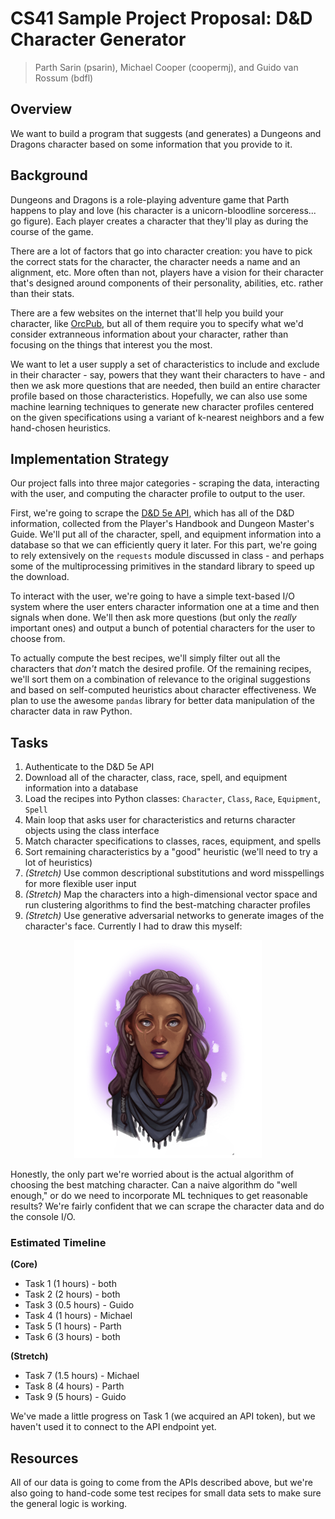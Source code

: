 # CS41 Sample Project Proposal: D&D Character Generator

> Parth Sarin (psarin), Michael Cooper (coopermj), and Guido van Rossum (bdfl)


## Overview

We want to build a program that suggests (and generates) a Dungeons and Dragons character based on some information that you provide to it.

## Background

Dungeons and Dragons is a role-playing adventure game that Parth happens to play and love (his character is a unicorn-bloodline sorceress... go figure). Each player creates a character that they'll play as during the course of the game.

There are a lot of factors that go into character creation: you have to pick the correct stats for the character, the character needs a name and an alignment, etc. More often than not, players have a vision for their character that's designed around components of their personality, abilities, etc. rather than their stats.

There are a few websites on the internet that'll help you build your character, like [OrcPub](https://orcpub2.com/pages/dnd/5e/newb-character-builder), but all of them require you to specify what we'd consider extranneous information about your character, rather than focusing on the things that interest you the most.

We want to let a user supply a set of characteristics to include and exclude in their character - say, powers that they want their characters to have - and then we ask more questions that are needed, then build an entire character profile based on those characteristics. Hopefully, we can also use some machine learning techniques to generate new character profiles centered on the given specifications using a variant of k-nearest neighbors and a few hand-chosen heuristics.


## Implementation Strategy

Our project falls into three major categories - scraping the data, interacting with the user, and computing the character profile to output to the user.

First, we're going to scrape the [D&D 5e API](http://www.dnd5eapi.co/), which has all of the D&D information, collected from the Player's Handbook and Dungeon Master's Guide. We'll put all of the character, spell, and equipment information into a database so that we can efficiently query it later. For this part, we're going to rely extensively on the `requests` module discussed in class - and perhaps some of the multiprocessing primitives in the standard library to speed up the download.

To interact with the user, we're going to have a simple text-based I/O system where the user enters character information one at a time and then signals when done. We'll then ask more questions (but only the *really* important ones) and output a bunch of potential characters for the user to choose from.

To actually compute the best recipes, we'll simply filter out all the characters that *don't* match the desired profile. Of the remaining recipes, we'll sort them on a combination of relevance to the original suggestions and based on self-computed heuristics about character effectiveness. We plan to use the awesome `pandas` library for better data manipulation of the character data in raw Python.


## Tasks

1. Authenticate to the D&D 5e API
2. Download all of the character, class, race, spell, and equipment information into a database
3. Load the recipes into Python classes: `Character`, `Class`, `Race`, `Equipment`, `Spell`
4. Main loop that asks user for characteristics and returns character objects using the class interface
5. Match character specifications to classes, races, equipment, and spells
6. Sort remaining characteristics by a "good" heuristic (we'll need to try a lot of heuristics)
7. *(Stretch)* Use common descriptional substitutions and word misspellings for more flexible user input
8. *(Stretch)* Map the characters into a high-dimensional vector space and run clustering algorithms to find the best-matching character profiles
9. *(Stretch)* Use generative adversarial networks to generate images of the character's face. Currently I had to draw this myself:
<p align="center">
	<img src="Kali.png" width="300" alt="Parth's D&D Character." />
</p>

Honestly, the only part we're worried about is the actual algorithm of choosing the best matching character. Can a naive algorithm do "well enough," or do we need to incorporate ML techniques to get reasonable results? We're fairly confident that we can scrape the character data and do the console I/O.


### Estimated Timeline

**(Core)**

* Task 1 (1 hours) - both
* Task 2 (2 hours) - both
* Task 3 (0.5 hours) - Guido
* Task 4 (1 hours) - Michael
* Task 5 (1 hours) - Parth
* Task 6 (3 hours) - both

**(Stretch)**

* Task 7 (1.5 hours) - Michael
* Task 8 (4 hours) - Parth
* Task 9 (5 hours) - Guido

We've made a little progress on Task 1 (we acquired an API token), but we haven't used it to connect to the API endpoint yet.


## Resources

All of our data is going to come from the APIs described above, but we're also going to hand-code some test recipes for small data sets to make sure the general logic is working. 
